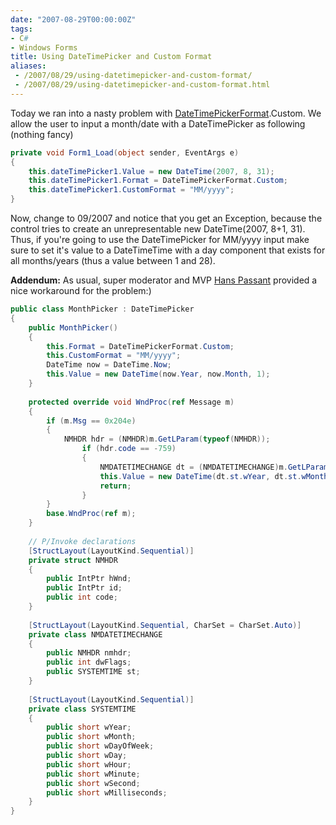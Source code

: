 ```yaml
---
date: "2007-08-29T00:00:00Z"
tags:
- C#
- Windows Forms
title: Using DateTimePicker and Custom Format
aliases:
 - /2007/08/29/using-datetimepicker-and-custom-format/
 - /2007/08/29/using-datetimepicker-and-custom-format.html
---
```

Today we ran into a nasty problem with [DateTimePickerFormat](http://msdn2.microsoft.com/en-us/library/system.windows.forms.datetimepickerformat.aspx).Custom. We allow the user to input a month/date with a DateTimePicker as following (nothing fancy)

```csharp
private void Form1_Load(object sender, EventArgs e)
{
	this.dateTimePicker1.Value = new DateTime(2007, 8, 31);
	this.dateTimePicker1.Format = DateTimePickerFormat.Custom;
	this.dateTimePicker1.CustomFormat = "MM/yyyy";
}
```

Now, change to 09/2007 and notice that you get an Exception, because the control tries to create an unrepresentable new DateTime(2007, 8+1, 31). Thus, if you're going to use the DateTimePicker for MM/yyyy input make sure to set it's value to a DateTimeTime with a day component that exists for all months/years (thus a value between 1 and 28).

**Addendum:** As usual, super moderator and MVP [Hans Passant](https://mvp.support.microsoft.com/default.aspx/profile=6c93adc6-026f-42bf-823c-8e65ca732af2) provided a nice workaround for the problem:)

```csharp
public class MonthPicker : DateTimePicker 
{
	public MonthPicker() 
	{
		this.Format = DateTimePickerFormat.Custom;
		this.CustomFormat = "MM/yyyy";
		DateTime now = DateTime.Now;
		this.Value = new DateTime(now.Year, now.Month, 1);
	}
	
	protected override void WndProc(ref Message m) 
	{
		if (m.Msg == 0x204e) 
		{
			NMHDR hdr = (NMHDR)m.GetLParam(typeof(NMHDR));
				if (hdr.code == -759) 
				{
					NMDATETIMECHANGE dt = (NMDATETIMECHANGE)m.GetLParam(typeof(NMDATETIMECHANGE));
					this.Value = new DateTime(dt.st.wYear, dt.st.wMonth, 1);
					return;
				}
		}
		base.WndProc(ref m);
	}
	
	// P/Invoke declarations
	[StructLayout(LayoutKind.Sequential)]
	private struct NMHDR 
	{
		public IntPtr hWnd;
		public IntPtr id;
		public int code;
	}
	
	[StructLayout(LayoutKind.Sequential, CharSet = CharSet.Auto)]
	private class NMDATETIMECHANGE 
	{
		public NMHDR nmhdr;
		public int dwFlags;
		public SYSTEMTIME st;
	}
	
	[StructLayout(LayoutKind.Sequential)]
	private class SYSTEMTIME 
	{
		public short wYear;
		public short wMonth;
		public short wDayOfWeek;
		public short wDay;
		public short wHour;
		public short wMinute;
		public short wSecond;
		public short wMilliseconds;
	}
}
```
